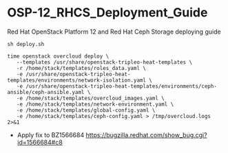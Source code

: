 # OSP-12_RHCS_Deployment_Guide
Red Hat OpenStack Platform 12 and Red Hat Ceph Storage deploying guide 

```
sh deploy.sh
```

```
time openstack overcloud deploy \
   --templates /usr/share/openstack-tripleo-heat-templates \
   -r /home/stack/templates/roles_data.yaml \
   -e /usr/share/openstack-tripleo-heat-templates/environments/network-isolation.yaml \
   -e /usr/share/openstack-tripleo-heat-templates/environments/ceph-ansible/ceph-ansible.yaml \
   -e /home/stack/templates/overcloud_images.yaml \
   -e /home/stack/templates/network-environment.yaml \
   -e /home/stack/templates/global-config.yaml \
   -e /home/stack/templates/ceph-config.yaml > /tmp/overcloud.logs 2>&1
```
- Apply fix to BZ1566684
https://bugzilla.redhat.com/show_bug.cgi?id=1566684#c8
